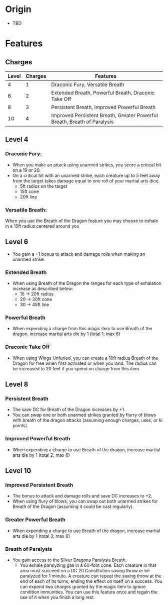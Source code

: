 # Origin
- TBD
# Features
## Charges

Level| Charges |Features
---|---|---
4 | 1 | Draconic Fury, Versatile Breath
6 | 2 | Extended Breath, Powerful Breath, Draconic Take Off
8 | 3 | Persistent Breath, Improved Powerful Breath
10| 4 | Improved Persistent Breath, Greater Powerful Breath, Breath of Paralysis


## Level 4
### Draconic Fury:
- When you make an attack using unarmed strikes, you score a critical hit on a 19 or 20.
- On a critical hit with an unarmed strike, each creature up to 5 feet away from the target takes damage equal to one roll of your martial arts dice.
	- 5ft radius on the target
	- 15ft cone
	- 20ft line

### Versatile Breath:
When you use the Breath of the Dragon feature you may choose to exhale in a 15ft radius centered around you

## Level 6
- You gain a +1 bonus to attack and damage rolls when making an unarmed strike. 

### Extended Breath
- When using Breath of the Dragon the ranges for each type of exhalation increase as described below:
	- 15 -> 20ft radius
	- 20 -> 30ft cone
	- 30 -> 45ft line

### Powerful Breath
- When expending a charge from this magic item to use Breath of the dragon, increase martial arts die by 1 (total 1; max 6)

### Draconic Take Off
- When using Wings Unfurled, you can create a 10ft radius Breath of the Dragon for free when first activated or when you land. The radius can be increased to 20 feet if you spend on charge from this item.

## Level 8
### Persistent Breath
- The save DC for Breath of the Dragon increases by +1. 
- You can swap one or both unarmed strikes granted by flurry of blows with breath of the dragon attacks (assuming enough charges, uses, or ki points).

### Improved Powerful Breath
- When expending a charge to use Breath of the dragon, increase martial arts die by 1 (total 2; max 6)

## Level 10
### Improved Persistent Breath
- The bonus to attack and damage rolls and save DC increases to +2.
- When using flury of blows, you can swap out both unarmed strikes for Breath of the Dragon (assuming it could be cast regularly).

### Greater Powerful Breath
- When expending a charge to use Breath of the dragon, increase martial arts die by 1 (total 3; max 6)

### Breath of Paralysis
- You gain access to the Silver Dragons Paralysis Breath.
	- You exhale paralyzing gas in a 60-foot cone. Each creature in that area must succeed on a DC 20 Constitution saving throw or be paralyzed for 1 minute. A creature can repeat the saving throw at the end of each of its turns, ending the effect on itself on a success. You can expend two charges granted by the magic item to ignore condition immunities. You can use this feature once and regain the use of it when you finish a long rest.